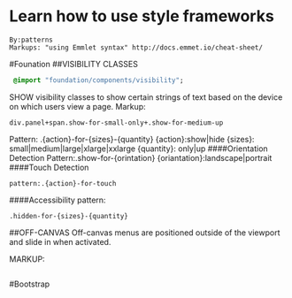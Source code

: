 # Learn how to use style frameworks
	By:patterns
	Markups: "using Emmlet syntax" http://docs.emmet.io/cheat-sheet/

#Founation 
##VISIBILITY CLASSES
```sass
 @import "foundation/components/visibility";
```
SHOW visibility classes to show certain strings of text based on the device on which users view a page.
Markup:	
```
div.panel+span.show-for-small-only+.show-for-medium-up
```	
Pattern: .{action}-for-{sizes}-{quantity}
	{action}:show|hide
	{sizes}: small|medium|large|xlarge|xxlarge
	{quantity}: only|up
####Orientation Detection
Pattern:.show-for-{orintation}
{oriantation}:landscape|portrait
####Touch Detection
```	
pattern:.{action}-for-touch
```
####Accessibility
pattern:
```
.hidden-for-{sizes}-{quantity}
```
##OFF-CANVAS
Off-canvas menus are positioned outside of the viewport and slide in when activated. 

MARKUP: 
```.off-canvas-wrap>.inner-wrap+a.left-off-toggle+aside.left-off-canvas-menu>ul>li*^(p+a.exit-off-canvas)
```

#Bootstrap

